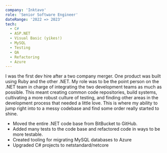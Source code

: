 ```yaml
---
company: 'Inktavo'
role: 'Senior Software Engineer'
dateRange: '2022 => 2023'
tech:
  - C#
  - ASP.NET
  - Visual Basic (yikes!)
  - MySQL
  - Testing
  - QA
  - Refactoring
  - Azure
---
```


I was the first dev hire after a two company merger. One product was built using Ruby and the other .NET. My role was to be the point person on the .NET team in charge of integrating the two development teams as much as possible. This meant creating common code repositories, build systems, cultivating a more robust culture of testing, and finding other areas in the development process that needed a little love. This is where my ability to jump right into to a messy codebase and find some order really started to shine.

- Moved the entire .NET code base from BitBucket to GitHub.
- Added many tests to the code base and refactored code in ways to be more testable.
- Created tooling for migrating MySQL databases to Azure
- Upgraded C# projects to netstandard/netcore
